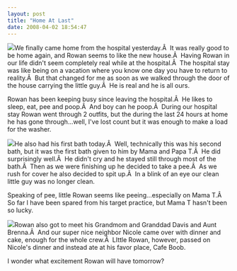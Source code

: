 ```yaml
---
layout: post
title: "Home At Last"
date: 2008-04-02 18:54:47
---
```

[![](http://thecave.smugmug.com/photos/274016915_ot5Gi-Th.jpg)](http://thecave.smugmug.com/gallery/4615148_NzmTU/7/274016915_ot5Gi)We finally came home from the hospital yesterday.Â  It was really good to be home again, and Rowan seems to like the new house.Â  Having Rowan in our life didn't seem completely real while at the hospital.Â  The hospital stay was like being on a vacation where you know one day you have to return to reality.Â  But that changed for me as soon as we walked through the door of the house carrying the little guy.Â  He is real and he is all ours.

Rowan has been keeping busy since leaving the hospital.Â  He likes to sleep, eat, pee and poop.Â  And boy can he poop.Â  During our hospital stay Rowan went through 2 outfits, but the during the last 24 hours at home he has gone through...well, I've lost count but it was enough to make a load for the washer.

[![](http://thecave.smugmug.com/photos/274021676_cMgTZ-Th.jpg)](http://thecave.smugmug.com/gallery/4615148_NzmTU/10/274021676_cMgTZ)He also had his first bath today.Â  Well, technically this was his second bath, but it was the first bath given to him by Mama and Papa T.Â  He did surprisingly well.Â  He didn't cry and he stayed still through most of the bath.Â  Then as we were finishing up he decided to take a pee.Â  As we rush for cover he also decided to spit up.Â  In a blink of an eye our clean little guy was no longer clean.

Speaking of pee, little Rowan seems like peeing...especially on Mama T.Â  So far I have been spared from his target practice, but Mama T hasn't been so lucky.

[![](http://thecave.smugmug.com/photos/274024941_aWdGi-Th.jpg)](http://thecave.smugmug.com/gallery/4615148_NzmTU/11/274024941_aWdGi)Rowan also got to meet his Grandmom and Granddad Davis and Aunt Brenna.Â  And our super nice neighbor Nicole came over with dinner and cake, enough for the whole crew.Â  LIttle Rowan, however, passed on Nicole's dinner and instead ate at his favor place, Cafe Boob.

I wonder what excitement Rowan will have tomorrow?
